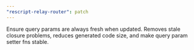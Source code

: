 ```yaml
---
"rescript-relay-router": patch
---
```


Ensure query params are always fresh when updated. Removes stale closure problems, reduces generated code size, and make query param setter fns stable.
